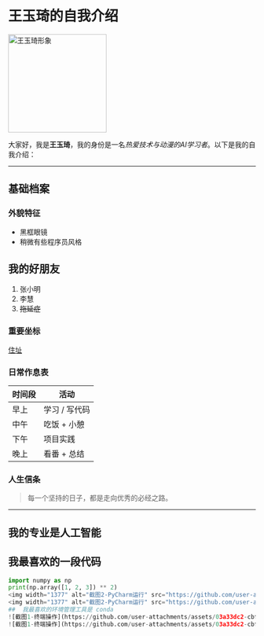 # 王玉琦的自我介绍

<img src="https://raw.githubusercontent.com/sunshine179-doc/dev_skills/main/images/wangyuqi.jpg" width="200" alt="王玉琦形象">

大家好，我是**王玉琦**，我的身份是一名*热爱技术与动漫的AI学习者*。以下是我的自我介绍：

---

## 基础档案

### 外貌特征
- 黑框眼镜
- 稍微有些程序员风格

## 我的好朋友
1. 张小明
2. 李慧
3. ~~拖延症~~

### 重要坐标
[住址](https://www.github.com/sunshine179-doc)

### 日常作息表

| 时间段 | 活动       |
|--------|------------|
| 早上   | 学习 / 写代码 |
| 中午   | 吃饭 + 小憩 |
| 下午   | 项目实践   |
| 晚上   | 看番 + 总结 |

### 人生信条

> 每一个坚持的日子，都是走向优秀的必经之路。

---

## 我的专业是人工智能

## 我最喜欢的一段代码

```python
import numpy as np
print(np.array([1, 2, 3]) ** 2)
<img width="1377" alt="截图2-PyCharm运行" src="https://github.com/user-attachments/assets/bab33d78-d880-44aa-9f8d-b45c809182d9" />
<img width="1377" alt="截图2-PyCharm运行" src="https://github.com/user-attachments/assets/bab33d78-d880-44aa-9f8d-b45c809182d9" />
##  我最喜欢的环境管理工具是 conda
![截图1-终端操作](https://github.com/user-attachments/assets/03a33dc2-cbfe-47f8-a80c-19eb02e8d410)
![截图1-终端操作](https://github.com/user-attachments/assets/03a33dc2-cbfe-47f8-a80c-19eb02e8d410)
